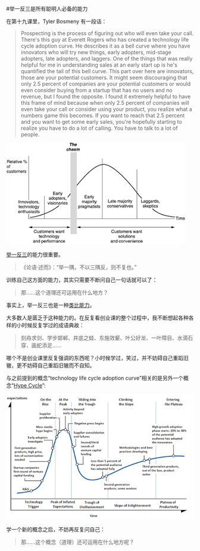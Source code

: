 #举一反三是所有聪明人必备的能力

在第十九课里，Tyler Bosmeny 有一段话：

> Prospecting is the process of figuring out who will even take your call. There's this guy at Everett Rogers who has created a technology life cycle adoption curve. He describes it as a bell curve where you have innovators who will try new things, early adopters, mid-stage adopters, late adopters, and laggers. One of the things that was really helpful for me in understanding sales at an early start up is he's quantified the tail of this bell curve. This part over here are innovators, those are your potential customers. It might seem discouraging that only 2.5 percent of companies are your potential customers or would even consider buying from a startup that has no users and no revenue, but I found the opposite. I found it extremely helpful to have this frame of mind because when only 2.5 percent of companies will even take your call or consider using your product, you realize what a numbers game this becomes. If you want to reach that 2.5 percent and you want to get some early sales, you're hopefully starting to realize you have to do a lot of calling. You have to talk to a lot of people.

![](rsc/technology-life-cycle-adoption-curve.jpg)

[举一反三](http://web.archive.org/web/20100519092401/http://www.lixiaolai.com/index.php/archives/4758.html)的能力很重要。

> 《论语·述而》：“举一隅，不以三隅反，则不复也。”

训练自己这方面的能力，其实只需要不断问自己一句话就可以了：

> 那……这个道理还可运用在什么地方？

事实上，举一反三也是一种[类比能力](why-they-are-deft-at-making-analogies.html)。

大多数人是匮乏于这种能力的。在反复看创业课的整个过程中，我不断想起各种各样的小时候反复学过的成语典故：

> 刻舟求剑、学步邯郸、井底之蛙、东施效颦、叶公好龙、一叶障目、水滴石穿、画蛇添足……

哪个不是创业课里反复强调的东西呢？小时候学过，笑过，并不妨碍自己重蹈旧辙，更不妨碍自己重蹈旧辙而不自知。

与之前提到的概念“technology life cycle adoption curve”相关的是另外一个概念“[Hype Cycle](http://en.wikipedia.org/wiki/Hype_cycle)”:

![](rsc/Hype-Cycle-General.png)

学一个新的概念之后，不妨再反复问自己：

> 那……这个概念（道理）还可运用在什么地方呢？

